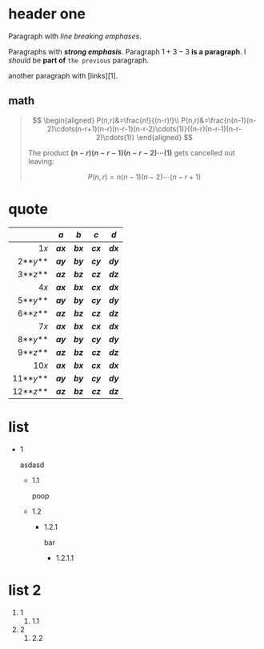 # header one

Paragraph with *line breaking
emphases*.

Paragraphs with ***strong* *emphasis***. Paragraph $1+3-3$ **is a paragraph**. 
I *should* be **part of** `the previous` paragraph.

another paragraph with [links][1].

## math

> $$
> \begin{aligned}
> P(n,r)&=\frac{n!}{(n-r)!}\\
> P(n,r)&=\frac{n(n-1)(n-2)\cdots(n-r+1)(n-r)(n-r-1)(n-r-2)\cdots(1)}{(n-r)(n-r-1)(n-r-2)\cdots(1)}
> \end{aligned}
> $$
>
> The product **$(n-r)(n-r-1)(n-r-2)\cdots(1)$** gets cancelled out leaving:
> 
> $$
> P(n,r)=n(n-1)(n-2)\cdots(n-r+1)
> $$

# quote 

|      | **$a$**  | **$b$**  | **$c$**  | **$d$**  |
| --: | -- | :--: | :--: | :--: |
| 1$x$      | **$ax$** | **$bx$** | **$cx$** | **$dx$** |
| 2**$y$**  | **$ay$** | **$by$** | **$cy$** | **$dy$** |
| 3**$z$**  | **$az$** | **$bz$** | **$cz$** | **$dz$** |
| 4$x$      | **$ax$** | **$bx$** | **$cx$** | **$dx$** |
| 5**$y$**  | **$ay$** | **$by$** | **$cy$** | **$dy$** |
| 6**$z$**  | **$az$** | **$bz$** | **$cz$** | **$dz$** |
| 7$x$      | **$ax$** | **$bx$** | **$cx$** | **$dx$** |
| 8**$y$**  | **$ay$** | **$by$** | **$cy$** | **$dy$** |
| 9**$z$**  | **$az$** | **$bz$** | **$cz$** | **$dz$** |
| 10$x$      | **$ax$** | **$bx$** | **$cx$** | **$dx$** |
| 11**$y$**  | **$ay$** | **$by$** | **$cy$** | **$dy$** |
| 12**$z$**  | **$az$** | **$bz$** | **$cz$** | **$dz$** |


# list

- 1

  asdasd
  - 1.1

    poop
  - 1.2
    - 1.2.1
      
      bar
      - 1.2.1.1

# list 2

1. 1
   1. 1.1
2. 2
   1. 2.2